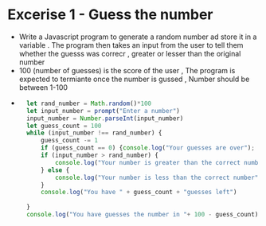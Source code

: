 # Excerise 1 - Guess the number

- Write a Javascript program to generate a random number ad store it in a variable . The program then takes an input from the user to tell them whether the guesss was correcr , greater or lesser than the original number
- 100 (number of guesses) is the score of the user , The program is expected to termiante once the number is gussed , Number should be between 1-100
- ```js
    let rand_number = Math.random()*100
    let input_number = prompt("Enter a number")
    input_number = Number.parseInt(input_number)
    let guess_count = 100
    while (input_number !== rand_number) {
        guess_count -= 1
        if (guess_count == 0) {console.log("Your guesses are over"); break}
        if (input_number > rand_number) {
            console.log("Your number is greater than the correct number")
        } else {
            console.log("Your number is less than the correct number")
        }
        console.log("You have " + guess_count + "guesses left")
        
    }
    console.log("You have guesses the number in "+ 100 - guess_count)
    ```

